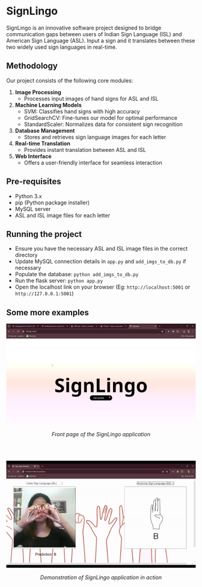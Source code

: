 # SignLingo
SignLingo is an innovative software project designed to bridge communication gaps between users of Indian Sign Language (ISL) and American Sign Language (ASL). Input a sign and it translates between these two widely used sign languages in real-time.

## Methodology
Our project consists of the following core modules:
1. **Image Processing**
    - Processes input images of hand signs for ASL and ISL
2. **Machine Learning Models**
    - SVM: Classifies hand signs with high accuracy
    - GridSearchCV: Fine-tunes our model for optimal performance
    - StandardScaler: Normalizes data for consistent sign recognition
3. **Database Management**
    - Stores and retrieves sign language images for each letter
4. **Real-time Translation**
    - Provides instant translation between ASL and ISL
5. **Web Interface**
    - Offers a user-friendly interface for seamless interaction

## Pre-requisites
- Python 3.x
- pip (Python package installer)
- MySQL server
- ASL and ISL image files for each letter

## Running the project
- Ensure you have the necessary ASL and ISL image files in the correct directory
- Update MySQL connection details in `app.py` and `add_imgs_to_db.py` if necessary
- Populate the database: `python add_imgs_to_db.py`
- Run the flask server: `python app.py`
- Open the localhost link on your browser (Eg: `http://localhost:5001` or `http://127.0.0.1:5001`)

## Some more examples
<p align="center">
  <img src="website pictures and gif/front page.gif" alt="SignLingo Front Page" width="600">
</p>
<p align="center">
  <em>Front page of the SignLingo application</em>
</p>

<br>
<br>

<p align="center">
  <img src="website pictures and gif/1080.gif" alt="SignLingo Demo GIF" width="600">
</p>
<p align="center">
  <em>Demonstration of SignLingo application in action</em>
</p>
